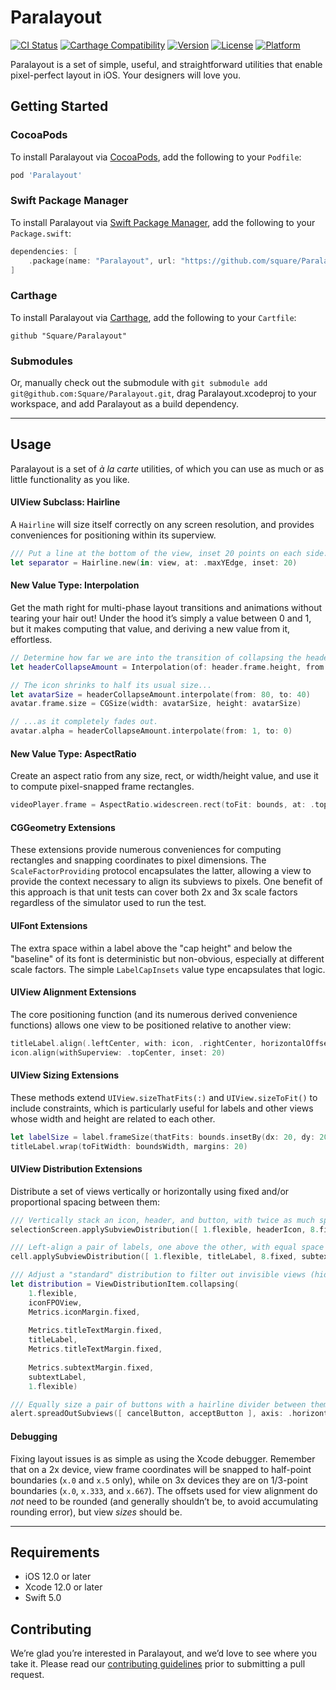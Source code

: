 # Paralayout

[![CI Status](https://img.shields.io/github/workflow/status/square/paralayout/CI/master)](https://github.com/square/paralayout/actions?query=workflow%3ACI+branch%3Amaster)
[![Carthage Compatibility](https://img.shields.io/badge/carthage-✓-e2c245.svg)](https://github.com/Carthage/Carthage/)
[![Version](https://img.shields.io/cocoapods/v/Paralayout.svg)](http://cocoadocs.org/docsets/Paralayout)
[![License](https://img.shields.io/cocoapods/l/Paralayout.svg)](http://cocoadocs.org/docsets/Paralayout)
[![Platform](https://img.shields.io/cocoapods/p/Paralayout.svg)](http://cocoadocs.org/docsets/Paralayout)

Paralayout is a set of simple, useful, and straightforward utilities that enable pixel-perfect layout in iOS. Your designers will love you.


## Getting Started

### CocoaPods

To install Paralayout via [CocoaPods](http://cocoapods.org), add the following to your `Podfile`:

```ruby
pod 'Paralayout'
```

### Swift Package Manager

To install Paralayout via [Swift Package Manager](https://swift.org/package-manager/), add the following to your `Package.swift`:

```swift
dependencies: [
    .package(name: "Paralayout", url: "https://github.com/square/Paralayout.git", from: "1.0.0"),
]
```

### Carthage

To install Paralayout via [Carthage](https://github.com/Carthage/Carthage), add the following to your `Cartfile`:

```ogdl
github "Square/Paralayout"
```

### Submodules

Or, manually check out the submodule with `git submodule add git@github.com:Square/Paralayout.git`, drag Paralayout.xcodeproj to your workspace, and add Paralayout as a build dependency.

---

## Usage

Paralayout is a set of *à la carte* utilities, of which you can use as much or as little functionality as you like.

#### UIView Subclass: Hairline

A `Hairline` will size itself correctly on any screen resolution, and provides conveniences for positioning within its superview.

```swift
/// Put a line at the bottom of the view, inset 20 points on each side.
let separator = Hairline.new(in: view, at: .maxYEdge, inset: 20)
```

#### New Value Type: Interpolation

Get the math right for multi-phase layout transitions and animations without tearing your hair out! Under the hood it’s simply a value between 0 and 1, but it makes computing that value, and deriving a new value from it, effortless.

```swift
// Determine how far we are into the transition of collapsing the header.
let headerCollapseAmount = Interpolation(of: header.frame.height, from: maxHeaderHeight, to: minHeaderHeight)

// The icon shrinks to half its usual size...
let avatarSize = headerCollapseAmount.interpolate(from: 80, to: 40)
avatar.frame.size = CGSize(width: avatarSize, height: avatarSize)

// ...as it completely fades out.
avatar.alpha = headerCollapseAmount.interpolate(from: 1, to: 0)
```

#### New Value Type: AspectRatio

Create an aspect ratio from any size, rect, or width/height value, and use it to compute pixel-snapped frame rectangles.

```swift
videoPlayer.frame = AspectRatio.widescreen.rect(toFit: bounds, at: .topCenter, in: view)
```

#### CGGeometry Extensions

These extensions provide numerous conveniences for computing rectangles and snapping coordinates to pixel dimensions. The `ScaleFactorProviding` protocol encapsulates the latter, allowing a view to provide the context necessary to align its subviews to pixels. One benefit of this approach is that unit tests can cover both 2x and 3x scale factors regardless of the simulator used to run the test.

#### UIFont Extensions

The extra space within a label above the "cap height" and below the "baseline" of its font is deterministic but non-obvious, especially at different scale factors. The simple `LabelCapInsets` value type encapsulates that logic.

#### UIView Alignment Extensions

The core positioning function (and its numerous derived convenience functions) allows one view to be positioned relative to another view:

```swift
titleLabel.align(.leftCenter, with: icon, .rightCenter, horizontalOffset: 8)
icon.align(withSuperview: .topCenter, inset: 20)
```

#### UIView Sizing Extensions

These methods extend `UIView.sizeThatFits(:)` and `UIView.sizeToFit()` to include constraints, which is particularly useful for labels and other views whose width and height are related to each other.

```swift
let labelSize = label.frameSize(thatFits: bounds.insetBy(dx: 20, dy: 20).size, constraints: [ .fixedWidth, .maxHeight ])
titleLabel.wrap(toFitWidth: boundsWidth, margins: 20)
```

#### UIView Distribution Extensions

Distribute a set of views vertically or horizontally using fixed and/or proportional spacing between them:

```swift
/// Vertically stack an icon, header, and button, with twice as much space at the bottom as the top.
selectionScreen.applySubviewDistribution([ 1.flexible, headerIcon, 8.fixed, headerLabel, 1.flexible, button, 2.flexible])

/// Left-align a pair of labels, one above the other, with equal space above the title and below the subtext (despite the subtext being a smaller font).
cell.applySubviewDistribution([ 1.flexible, titleLabel, 8.fixed, subtextLabel, 1.flexible ], alignment: .leading(inset: 10))

/// Adjust a "standard" distribution to filter out invisible views (hidden, alpha=0, uninstalled, or empty UILabels), and collapse adjacent spacers.
let distribution = ViewDistributionItem.collapsing(
    1.flexible,
    iconFPOView,
    Metrics.iconMargin.fixed,
    
    Metrics.titleTextMargin.fixed,
    titleLabel,
    Metrics.titleTextMargin.fixed,
    
    Metrics.subtextMargin.fixed,
    subtextLabel,
    1.flexible)

/// Equally size a pair of buttons with a hairline divider between them, and size/position them at the bottom of the alert.
alert.spreadOutSubviews([ cancelButton, acceptButton ], axis: .horizontal, margin: alert.hairlineWidth, inRect: alert.bounds.slice(from: .maxYEdge, amount: buttonHeight))
```

#### Debugging

Fixing layout issues is as simple as using the Xcode debugger. Remember that on a 2x device, view frame coordinates will be snapped to half-point boundaries (`x.0` and `x.5` only), while on 3x devices they are on 1/3-point boundaries (`x.0`, `x.333`, and `x.667`). The offsets used for view alignment do *not* need to be rounded (and generally shouldn’t be, to avoid accumulating rounding error), but view *sizes* should be.

---

## Requirements

* iOS 12.0 or later
* Xcode 12.0 or later
* Swift 5.0


## Contributing

We’re glad you’re interested in Paralayout, and we’d love to see where you take it. Please read our [contributing guidelines](Contributing.md) prior to submitting a pull request.
